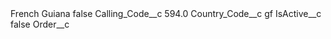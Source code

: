 <?xml version="1.0" encoding="UTF-8"?>
<CustomMetadata xmlns="http://soap.sforce.com/2006/04/metadata" xmlns:xsi="http://www.w3.org/2001/XMLSchema-instance" xmlns:xsd="http://www.w3.org/2001/XMLSchema">
    <label>French Guiana</label>
    <protected>false</protected>
    <values>
        <field>Calling_Code__c</field>
        <value xsi:type="xsd:double">594.0</value>
    </values>
    <values>
        <field>Country_Code__c</field>
        <value xsi:type="xsd:string">gf</value>
    </values>
    <values>
        <field>IsActive__c</field>
        <value xsi:type="xsd:boolean">false</value>
    </values>
    <values>
        <field>Order__c</field>
        <value xsi:nil="true"/>
    </values>
</CustomMetadata>
